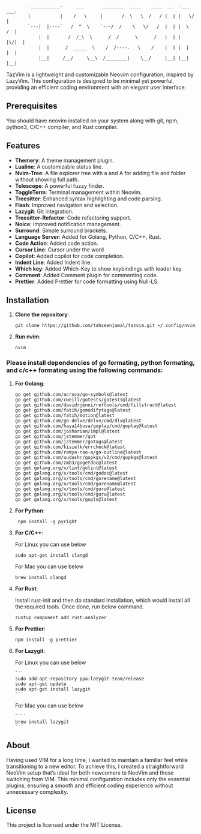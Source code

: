             .___________.     ___       ________  ____    ____  __  .___  ___.
            |           |    /   \     |       /  \   \  /   / |  | |   \/   |
            `---|  |----`   /  ^  \    `---/  /    \   \/   /  |  | |  \  /  |
                |  |       /  /_\  \      /  /      \      /   |  | |  |\/|  |
                |  |      /  _____  \    /  /----.   \    /    |  | |  |  |  |
                |__|     /__/     \__\  /________|    \__/     |__| |__|  |__|

TazVim is a lightweight and customizable Neovim configuration, inspired by LazyVim. This configuration is designed to be minimal yet powerful, providing an efficient coding environment with an elegant user interface.

## Prerequisites

You should have neovim installed on your system along with git, npm, python3, C/C++ compiler, and Rust compiler.

## Features

- **Themery**: A theme management plugin.
- **Lualine**: A customizable status line.
- **Nvim-Tree**: A file explorer tree with a and A for adding file and folder without showing full path.
- **Telescope**: A powerful fuzzy finder.
- **ToggleTerm**: Terminal management within Neovim.
- **Treesitter**: Enhanced syntax highlighting and code parsing.
- **Flash**: Improved navigation and selection.
- **Lazygit**: Git integration.
- **Treesitter-Refactor**: Code refactoring support.
- **Noice**: Improved notification management.
- **Surround**: Simple surround brackets.
- **Language Server**: Added for Golang, Python, C/C++, Rust.
- **Code Action**: Added code action.
- **Cursor Line**: Cursor under the word
- **Copilot**: Added copilot for code completion.
- **Indent Line**: Added Indent line.
- **Which key**: Added Which-Key to show keybindings with leader key.
- **Comment**: Added Comment plugin for commenting code.
- **Prettier**: Added Prettier for code formatting using Null-LS.

## Installation

1.  **Clone the repository**:

    ```
    git clone https://github.com/tahseenjamal/tazvim.git ~/.config/nvim
    ```

2.  **Run nvim**:

    ```
    nvim
    ```

### Please install dependencies of go formating, python formating, and c/c++ formating using the following commands:

1.  **For Golang**:
    ```
    go get github.com/acroca/go-symbols@latest
    go get github.com/cweill/gotests/gotests@latest
    go get github.com/davidrjenni/reftools/cmd/fillstruct@latest
    go get github.com/fatih/gomodifytags@latest
    go get github.com/fatih/motion@latest
    go get github.com/go-delve/delve/cmd/dlv@latest
    go get github.com/haya14busa/goplay/cmd/goplay@latest
    go get github.com/josharian/impl@latest
    go get github.com/jstemmer/got
    go get github.com/jstemmer/gotags@latest
    go get github.com/kisielk/errcheck@latest
    go get github.com/ramya-rao-a/go-outline@latest
    go get github.com/uudashr/gopkgs/v2/cmd/gopkgs@latest
    go get github.com/zmb3/gogetdoc@latest
    go get golang.org/x/lint/golint@latest
    go get golang.org/x/tools/cmd/godoc@latest
    go get golang.org/x/tools/cmd/gorename@latest
    go get golang.org/x/tools/cmd/gorename@latest
    go get golang.org/x/tools/cmd/guru@latest
    go get golang.org/x/tools/cmd/guru@latest
    go get golang.org/x/tools/gopls@latest
    ```

2.  **For Python**:

    ```
     npm install -g pyright
    ```

3.  **For C/C++**:

    For Linux you can use below

    ```
    sudo apt-get install clangd
    ```

    For Mac you can use below

    ```
    brew install clangd
    ```

4.  **For Rust**:

    Install rust-init and then do standard installation, which would install all the required tools. Once done, run below command.

    ```
    rustup component add rust-analyzer
    ```

5.  **For Prettier**:

    ```
    npm install -g prettier
    ```

6.  **For Lazygit**:

    For Linux you can use below

        ```
        sudo add-apt-repository ppa:lazygit-team/release
        sudo apt-get update
        sudo apt-get install lazygit
        ```

    For Mac you can use below

        ````
        brew install lazygit
        ```

## About

Having used VIM for a long time, I wanted to maintain a familiar feel while transitioning to a new editor. To achieve this, I created a straightforward NeoVim setup that’s ideal for both newcomers to NeoVim and those switching from VIM. This minimal configuration includes only the essential plugins, ensuring a smooth and efficient coding experience without unnecessary complexity.

## License

This project is licensed under the MIT License.

```

```
